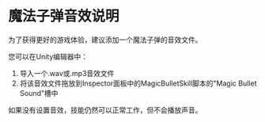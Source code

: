 # 魔法子弹音效说明

为了获得更好的游戏体验，建议添加一个魔法子弹的音效文件。

您可以在Unity编辑器中：
1. 导入一个.wav或.mp3音效文件
2. 将该音效文件拖放到Inspector面板中的MagicBulletSkill脚本的"Magic Bullet Sound"槽中

如果没有设置音效，技能仍然可以正常工作，但不会播放声音。
